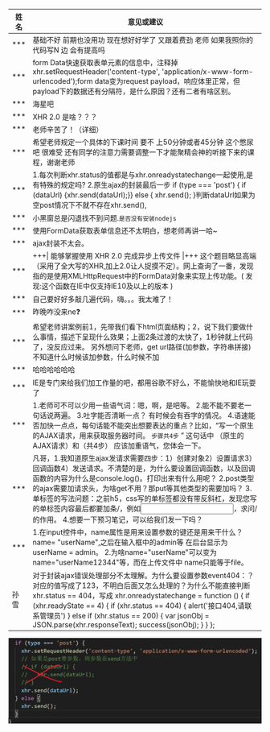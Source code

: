 | 姓名 | 意见或建议                                                   |
| ---- | ------------------------------------------------------------ |
| ***  | 基础不好 前期也没用功 现在想好好学了 又跟着费劲 老师 如果我照你的代码写N 边   会有提高吗 |
| ***  | form Data快速获取表单元素的信息中，注释掉   xhr.setRequestHeader('content-type',   'application/x-www-form-urlencoded');form data变为request   payload，响应体里正常，但payload下的数据还有分隔符，是什么原因？还有二者有啥区别。 |
| ***  | 海星吧                                                       |
| ***  | XHR 2.0 是啥？？？                                           |
| ***  | 老师辛苦了！（详细）                                         |
| ***  | 希望老师规定一个具体的下课时间 要不 上50分钟或者45分钟 这个憋尿吧 很难受 还有同学的注意力需要调整一下才能聚精会神的听接下来的课程，谢谢老师 |
| ***  | 1.每次判断xhr.status的值都是与xhr.onreadystatechange一起使用,是有特殊的规定吗? 2.原生ajax的封装最后一步 if (type === 'post') { if (dataUrl) {xhr.send(dataUrl);}} else {   xhr.send(); }判断dataUrl如果为空post情况下不就不存在xhr.send(), |
| ***  | 小黑窗总是闪退找不到问题.`是否没有安装nodejs`                |
| ***  | 使用FormData获取表单信息还不太明白，想老师再讲一哈~          |
| ***  | ajax封装不太会。                                             |
| ***  | +++\| 能够掌握使用 XHR 2.0 完成异步上传文件   \|+++ 这个题目略显高端（采用了全大写的XHR,加上2.0让人捉摸不定）。网上查询了一番，发现指的是使用XMLHttpRequest中的FormData对象来实现上传功能。( 发现:这个函数在IE中仅支持IE10及以上的版本 ) |
| ***  | 自己要好好多敲几遍代码，嗨。。。我太难了！                   |
| ***  | 昨晚咋没来ne❓                                                |
| ***  | 希望老师讲案例前1，先带我们看下html页面结构；2，说下我们要做什么事情，描述下呈现什么效果；上面2条过渡的太快了，1秒钟就上代码了，没反应过来。 另外想问下老师，get url路径(加参数，字符串拼接)不知道什么时候该加参数，什么时候不加 |
| ***  | 哈哈哈哈哈哈                                                 |
| ***  | IE是专门来给我们加工作量的吧，都用谷歌不好么，不能愉快地和IE玩耍了 |
| ***  | 1.老师可不可以少用一些语气词：嗯，啊，是吧等。 2.能不能不要老一句话说两遍。 3.吐字能否清晰一点？ 有时候会有吞字的情况。 4.语速能否加快一点点，每句话能不能突出想要表达的重点？比如，“写一个原生的AJAX请求，用来获取服务器时间。 `步骤共4步` ” 这句话中   （原生的AJAX请求）和（共4步） 应该加重语气，您体会一下。 |
| ***  | 凡哥，1.我知道原生ajax发请求需要四步：1）创建对象2）设置请求3）回调函数4）发送请求。不清楚的是，为什么要设置回调函数，以及回调函数的内容为什么是console.log()。打印出来有什么用呢？ 2.post类型的ajax需要加请求头，为啥get不用？那put等其他类型的需要加吗？ 3.单标签的写法问题：之前h5，css写的单标签都没有带反斜杠，发现您写的单标签内容最后都要加条/，例如<input type="text"   id="userName" name="userName" />，求问/的作用。 4.想要一下预习笔记，可以给我们发一下吗？ |
| ***  | 1.在input控件中，name属性是用来设置参数的键还是用来干什么？ name= "userName",之后在输入框中的admin等   在后台显示为 userName = admin。 2.为啥name="userName"可以变为name="userName12344"等，而在上传文件中 name只能等于file。 |
| 孙雪 | 对于封装ajax错误处理部分不太理解。为什么要设置参数event404：？对应的值写成了123，不明白后面又怎么处理的？为什么不能直接判断xhr.status == 404，写成   xhr.onreadystatechange = function () { if (xhr.readyState == 4) { if   (xhr.status == 404) { alert('接口404,请联系管理员') } else if (xhr.status == 200) { var jsonObj = JSON.parse(xhr.responseText);   success(jsonObj); } } }; |





![1568767392201](每日反馈.assets/1568767392201.png)

```

```

